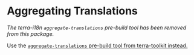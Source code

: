 # Aggregating Translations

_The terra-i18n `aggregate-translations` pre-build tool has been removed from this package._

Use the [`aggregate-translations` pre-build tool from terra-toolkit instead.](https://github.com/cerner/terra-toolkit/blob/master/docs/AggregateTranslations.md)